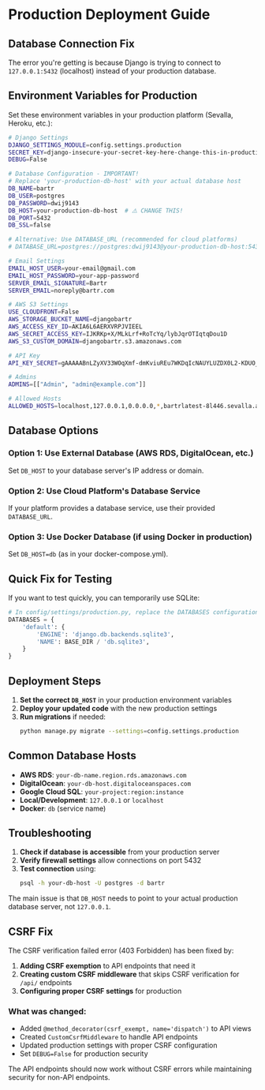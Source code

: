# Production Deployment Guide

## Database Connection Fix

The error you're getting is because Django is trying to connect to `127.0.0.1:5432` (localhost) instead of your production database.

## Environment Variables for Production

Set these environment variables in your production platform (Sevalla, Heroku, etc.):

```bash
# Django Settings
DJANGO_SETTINGS_MODULE=config.settings.production
SECRET_KEY=django-insecure-your-secret-key-here-change-this-in-production
DEBUG=False

# Database Configuration - IMPORTANT!
# Replace 'your-production-db-host' with your actual database host
DB_NAME=bartr
DB_USER=postgres
DB_PASSWORD=dwij9143
DB_HOST=your-production-db-host  # ⚠️ CHANGE THIS!
DB_PORT=5432
DB_SSL=false

# Alternative: Use DATABASE_URL (recommended for cloud platforms)
# DATABASE_URL=postgres://postgres:dwij9143@your-production-db-host:5432/bartr

# Email Settings
EMAIL_HOST_USER=your-email@gmail.com
EMAIL_HOST_PASSWORD=your-app-password
SERVER_EMAIL_SIGNATURE=Bartr
SERVER_EMAIL=noreply@bartr.com

# AWS S3 Settings
USE_CLOUDFRONT=False
AWS_STORAGE_BUCKET_NAME=djangobartr
AWS_ACCESS_KEY_ID=AKIA6L6AERXVRPJVIEEL
AWS_SECRET_ACCESS_KEY=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
AWS_S3_CUSTOM_DOMAIN=djangobartr.s3.amazonaws.com

# API Key
API_KEY_SECRET=gAAAAABnLZyXV33WOqXmf-dmKviuREu7WKDqIcNAUYLUZDX0L2-KDUO_wzEbaiiaMlf003f_Ny7wjYpLUEW4SgLRJ5TSSl7rSg==

# Admins
ADMINS=[["Admin", "admin@example.com"]]

# Allowed Hosts
ALLOWED_HOSTS=localhost,127.0.0.1,0.0.0.0,*,bartrlatest-8l446.sevalla.app,api.bartr.club
```

## Database Options

### Option 1: Use External Database (AWS RDS, DigitalOcean, etc.)
Set `DB_HOST` to your database server's IP address or domain.

### Option 2: Use Cloud Platform's Database Service
If your platform provides a database service, use their provided `DATABASE_URL`.

### Option 3: Use Docker Database (if using Docker in production)
Set `DB_HOST=db` (as in your docker-compose.yml).

## Quick Fix for Testing

If you want to test quickly, you can temporarily use SQLite:

```python
# In config/settings/production.py, replace the DATABASES configuration with:
DATABASES = {
    'default': {
        'ENGINE': 'django.db.backends.sqlite3',
        'NAME': BASE_DIR / 'db.sqlite3',
    }
}
```

## Deployment Steps

1. **Set the correct `DB_HOST`** in your production environment variables
2. **Deploy your updated code** with the new production settings
3. **Run migrations** if needed:
   ```bash
   python manage.py migrate --settings=config.settings.production
   ```

## Common Database Hosts

- **AWS RDS**: `your-db-name.region.rds.amazonaws.com`
- **DigitalOcean**: `your-db-host.digitaloceanspaces.com`
- **Google Cloud SQL**: `your-project:region:instance`
- **Local/Development**: `127.0.0.1` or `localhost`
- **Docker**: `db` (service name)

## Troubleshooting

1. **Check if database is accessible** from your production server
2. **Verify firewall settings** allow connections on port 5432
3. **Test connection** using:
   ```bash
   psql -h your-db-host -U postgres -d bartr
   ```

The main issue is that `DB_HOST` needs to point to your actual production database server, not `127.0.0.1`.

## CSRF Fix

The CSRF verification failed error (403 Forbidden) has been fixed by:

1. **Adding CSRF exemption** to API endpoints that need it
2. **Creating custom CSRF middleware** that skips CSRF verification for `/api/` endpoints
3. **Configuring proper CSRF settings** for production

### What was changed:

- Added `@method_decorator(csrf_exempt, name='dispatch')` to API views
- Created `CustomCsrfMiddleware` to handle API endpoints
- Updated production settings with proper CSRF configuration
- Set `DEBUG=False` for production security

The API endpoints should now work without CSRF errors while maintaining security for non-API endpoints. 
